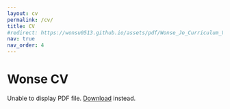 ```yaml
---
layout: cv
permalink: /cv/
title: CV
#redirect: https://wonsu0513.github.io/assets/pdf/Wonse_Jo_Curriculum_Vitae.pdf
nav: true
nav_order: 4
---
```


<body>
  <h1>Wonse CV</h1>
  <object data="assets/pdf/Wonse_Jo_Curriculum_Vitae.pdf" type="cv/pdf" width="100%" height="500px">
    <p>Unable to display PDF file. <a href="assets/pdf/Wonse_Jo_Curriculum_Vitae.pdf">Download</a> instead.</p>
  </object>
</body>
